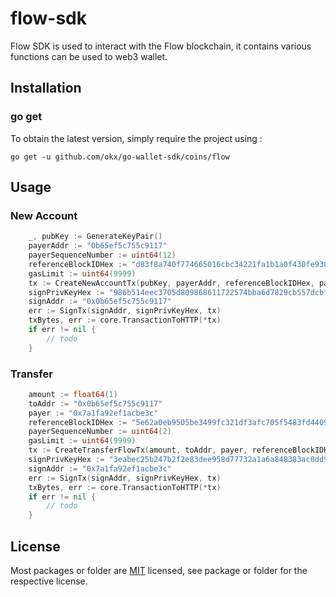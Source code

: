 # flow-sdk
Flow SDK is used to interact with the Flow blockchain, it contains various functions can be used to web3 wallet.

## Installation

### go get

To obtain the latest version, simply require the project using :

```shell
go get -u github.com/okx/go-wallet-sdk/coins/flow
```

## Usage
### New Account
```go
	_, pubKey := GenerateKeyPair()
	payerAddr := "0b65ef5c755c9117"
	payerSequenceNumber := uint64(12)
	referenceBlockIDHex := "d83f8a740f774665016cbc34221fa1b1a0f430fe938297e2265afeee84bd19f4"
	gasLimit := uint64(9999)
	tx := CreateNewAccountTx(pubKey, payerAddr, referenceBlockIDHex, payerSequenceNumber, gasLimit)
	signPrivKeyHex := "986b514eec3705d809868611722574bba6d7829cb557dcbfea18b47b203321ed"
	signAddr := "0x0b65ef5c755c9117"
	err := SignTx(signAddr, signPrivKeyHex, tx)
	txBytes, err := core.TransactionToHTTP(*tx)
	if err != nil {
		// todo
	}
```

###  Transfer 
```go
	amount := float64(1)
	toAddr := "0x0b65ef5c755c9117"
	payer := "0x7a1fa92ef1acbe3c"
	referenceBlockIDHex := "5e62a0eb9505be3499fc321df3afc705f5483fd4409b940df3cabb66988117ce"
	payerSequenceNumber := uint64(2)
	gasLimit := uint64(9999)
	tx := CreateTransferFlowTx(amount, toAddr, payer, referenceBlockIDHex, payerSequenceNumber, gasLimit)
	signPrivKeyHex := "3eabec25b247b2f2e83dee958d77732a1a6a848383ac0dd9d4b0e97c18ee7259"
	signAddr := "0x7a1fa92ef1acbe3c"
	err := SignTx(signAddr, signPrivKeyHex, tx)
	txBytes, err := core.TransactionToHTTP(*tx)
	if err != nil {
		// todo
	}
```

## License
Most packages or folder are [MIT](<https://github.com/okx/go-wallet-sdk/blob/main/coins/flow/LICENSE>) licensed, see package or folder for the respective license.
